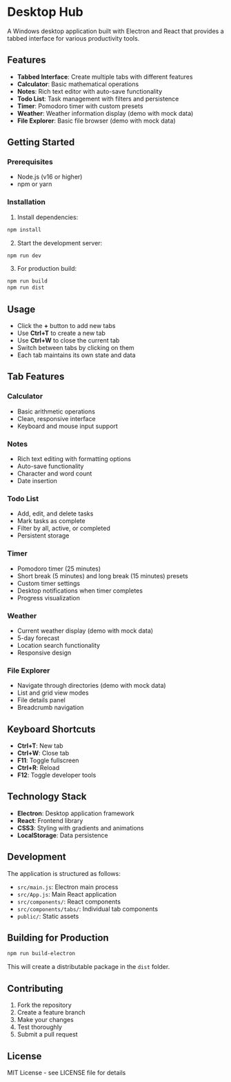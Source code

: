 # Desktop Hub

A Windows desktop application built with Electron and React that provides a tabbed interface for various productivity tools.

## Features

- **Tabbed Interface**: Create multiple tabs with different features
- **Calculator**: Basic mathematical operations
- **Notes**: Rich text editor with auto-save functionality
- **Todo List**: Task management with filters and persistence
- **Timer**: Pomodoro timer with custom presets
- **Weather**: Weather information display (demo with mock data)
- **File Explorer**: Basic file browser (demo with mock data)

## Getting Started

### Prerequisites

- Node.js (v16 or higher)
- npm or yarn

### Installation

1. Install dependencies:
```bash
npm install
```

2. Start the development server:
```bash
npm run dev
```

3. For production build:
```bash
npm run build
npm run dist
```

## Usage

- Click the **+** button to add new tabs
- Use **Ctrl+T** to create a new tab
- Use **Ctrl+W** to close the current tab
- Switch between tabs by clicking on them
- Each tab maintains its own state and data

## Tab Features

### Calculator
- Basic arithmetic operations
- Clean, responsive interface
- Keyboard and mouse input support

### Notes
- Rich text editing with formatting options
- Auto-save functionality
- Character and word count
- Date insertion

### Todo List
- Add, edit, and delete tasks
- Mark tasks as complete
- Filter by all, active, or completed
- Persistent storage

### Timer
- Pomodoro timer (25 minutes)
- Short break (5 minutes) and long break (15 minutes) presets
- Custom timer settings
- Desktop notifications when timer completes
- Progress visualization

### Weather
- Current weather display (demo with mock data)
- 5-day forecast
- Location search functionality
- Responsive design

### File Explorer
- Navigate through directories (demo with mock data)
- List and grid view modes
- File details panel
- Breadcrumb navigation

## Keyboard Shortcuts

- **Ctrl+T**: New tab
- **Ctrl+W**: Close tab
- **F11**: Toggle fullscreen
- **Ctrl+R**: Reload
- **F12**: Toggle developer tools

## Technology Stack

- **Electron**: Desktop application framework
- **React**: Frontend library
- **CSS3**: Styling with gradients and animations
- **LocalStorage**: Data persistence

## Development

The application is structured as follows:

- `src/main.js`: Electron main process
- `src/App.js`: Main React application
- `src/components/`: React components
- `src/components/tabs/`: Individual tab components
- `public/`: Static assets

## Building for Production

```bash
npm run build-electron
```

This will create a distributable package in the `dist` folder.

## Contributing

1. Fork the repository
2. Create a feature branch
3. Make your changes
4. Test thoroughly
5. Submit a pull request

## License

MIT License - see LICENSE file for details